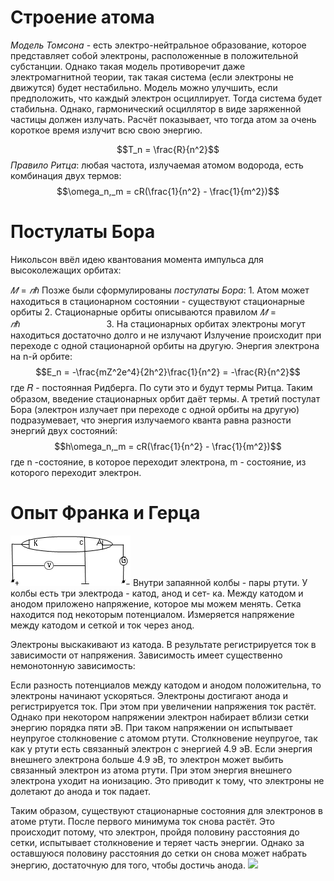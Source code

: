 # **Строение атома**
_Модель Томсона_ - есть электро-нейтральное образование, которое представляет собой электроны, расположенные в положительной субстанции.
Однако такая модель противоречит даже электромагнитной теории, так такая система (если электроны не движутся) будет нестабильно.
Модель можно улучшить, если предположить, что каждый электрон осциллирует. Тогда система будет стабильна. Однако, гармонический осциллятор в виде заряженной частицы должен излучать. Расчёт показывает, что тогда атом за очень короткое время излучит всю свою энергию.

$$T_n = \frac{R}{n^2}$$
_Правило Ритца_: любая частота, излучаемая атомом водорода, есть комбинация двух термов:
$$\omega_n,_m = cR(\frac{1}{n^2} - \frac{1}{m^2})$$

# **Постулаты Бора**
Никольсон ввёл идею квантования момента импульса для высоколежащих орбитах:

$𝑀 = 𝑛ℏ$
Позже были сформулированы _постулаты Бора_:
1. Атом может находиться в стационарном состоянии - существуют стационарные орбиты 
2. Стационарные орбиты описываются правилом 
$𝑀 = 𝑛ℏ$                                  
3. На стационарных орбитах электроны могут находиться достаточно долго и не излучают Излучение происходит при переходе с одной стационарной орбиты на другую.
Энергия электрона на n-й орбите: $$E_n = -\frac{mZ^2e^4}{2h^2}\frac{1}{n^2} = -\frac{R}{n^2}$$
где  𝑅 - постоянная Ридберга.
По сути это и будут термы Ритца.
Таким образом, введение стационарных орбит даёт термы. А третий постулат Бора (электрон излучает при переходе с одной орбиты на другую) подразумевает, что энергия излучаемого кванта равна разности энергий двух состояний:
$$h\omega_n,_m = cR(\frac{1}{n^2} - \frac{1}{m^2})$$
где n -состояние, в которое переходит электрона, m - состояние, из которого переходит электрон.
# **Опыт Франка и Герца**
![](Pasted%20image%2020240423181213.png)
Внутри запаянной колбы - пары ртути. У колбы есть три электрода - катод, анод и сет- ка. Между катодом и анодом приложено напряжение, которое мы можем менять. Сетка находится под некоторым потенциалом. Измеряется напряжение между катодом и сеткой и ток через анод.

Электроны выскакивают из катода. В результате регистрируется ток в зависимости от напряжения. Зависимость имеет существенно немонотонную зависимость:

Если разность потенциалов между катодом и анодом положительна, то электроны начинают ускоряться. Электроны достигают анода и регистрируется ток. При этом при увеличении напряжения ток растёт. Однако при некотором напряжении электрон набирает вблизи сетки энергию порядка пяти эВ. При таком напряжении он испытывает неупругое столкновение с атомом ртути. Столкновение неупругое, так как у ртути есть связанный электрон с энергией 4.9 эВ. Если энергия внешнего электрона больше 4.9 эВ, то электрон может выбить связанный электрон из атома ртути. При этом энергия внешнего электрона
уходит на ионизацию. Это приводит к тому, что электроны не долетают до анода и ток падает.

Таким образом, существуют стационарные состояния для электронов в атоме ртути. После первого минимума ток снова растёт. Это происходит потому, что электрон, пройдя половину расстояния до сетки, испытывает столкновение и теряет часть энергии. Однако за оставшуюся половину расстояния до сетки он снова может набрать энергию, достаточную для того, чтобы достичь анода.
![](file:///C:/Users/ASUS/AppData/Local/Temp/msohtmlclip1/01/clip_image001.gif)



  

       

  






